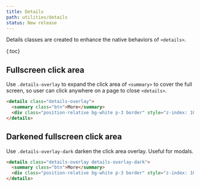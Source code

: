 ```yaml
---
title: Details
path: utilities/details
status: New release
---
```


Details classes are created to enhance the native behaviors of `<details>`.

{:toc}

## Fullscreen click area

Use `.details-overlay` to expand the click area of `<summary>` to cover the full screen, so user can click anywhere on a page to close `<details>`.

```html
<details class="details-overlay">
  <summary class="btn">More</summary>
  <div class="position-relative bg-white p-3 border" style="z-index: 100">Hidden text</div>
</details>
```

## Darkened fullscreen click area

Use `.details-overlay-dark` darken the click area overlay. Useful for modals.

```html
<details class="details-overlay details-overlay-dark">
  <summary class="btn">More</summary>
  <div class="position-relative bg-white p-3 border" style="z-index: 100">Hidden text</div>
</details>
```
